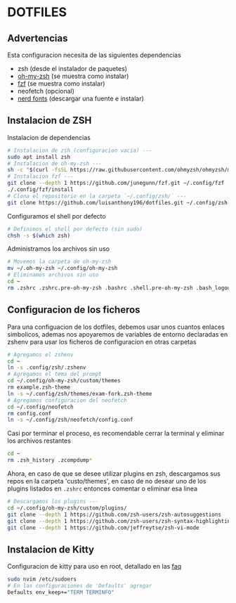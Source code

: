 # DOTFILES

## Advertencias

Esta configuracion necesita de las siguientes dependencias
- zsh (desde el instalador de paquetes)
- [oh-my-zsh](https://github.com/ohmyzsh/ohmyzsh) (se muestra como instalar)
- [fzf](https://github.com/junegunn/fzf) (se muestra como instalar)
- neofetch (opcional)
- [nerd fonts](https://www.nerdfonts.com/) (descargar una fuente e instalar)

## Instalacion de ZSH

Instalacion de dependencias
```bash
# Instalacion de zsh (configuracion vacia) ---
sudo apt install zsh
# Instalacion de oh-my-zsh ---
sh -c "$(curl -fsSL https://raw.githubusercontent.com/ohmyzsh/ohmyzsh/master/tools/install.sh)"
# Instalacion fzf ---
git clone --depth 1 https://github.com/junegunn/fzf.git ~/.config/fzf
./.config/fzf/install
# Clona el repositorio en la carpeta `~/.config/zsh/` ---
git clone https://github.com/luisanthony196/dotfiles.git ~/.config/zsh
```
Configuramos el shell por defecto

```bash
# Definimos el shell por defecto (sin sudo)
chsh -s $(which zsh)
```

Administramos los archivos sin uso

```bash
# Movemos la carpeta de oh-my-zsh
mv ~/.oh-my-zsh ~/.config/oh-my-zsh
# Eliminamos archivos sin uso
cd ~
rm .zshrc .zshrc.pre-oh-my-zsh .bashrc .shell.pre-oh-my-zsh .bash_logout .bash_history .profile .fzf.zsh .fzf.bash
```

## Configuracion de los ficheros

Para una configuacion de los dotfiles, debemos usar unos cuantos enlaces simbolicos, ademas nos apoyaremos de variables de entorno declaradas en zshenv para usar los ficheros de configuracion en otras carpetas

```bash
# Agregamos el zshenv
cd ~
ln -s .config/zsh/.zshenv
# Agregamos el tema del prompt
cd ~/.config/oh-my-zsh/custom/themes
rm example.zsh-theme
ln -s ~/.config/zsh/themes/exam-fork.zsh-theme
# Agregamos configuracion del neofetch
cd ~/.config/neofetch
rm config.conf
ln -s ~/.config/zsh/neofetch/config.conf
```

Casi por terminar el proceso, es recomendable cerrar la terminal y eliminar los archivos restantes

```bash
cd ~
rm .zsh_history .zcompdump*
```

Ahora, en caso de que se desee utilizar plugins en zsh, descargamos sus repos en la carpeta 'custo/themes', en caso de no desear uno de los plugins listados en `.zshrc` entonces comentar o eliminar esa linea

```bash
# Descargamos los plugins ---
cd ~/.config/oh-my-zsh/custom/plugins/
git clone --depth 1 https://github.com/zsh-users/zsh-autosuggestions
git clone --depth 1 https://github.com/zsh-users/zsh-syntax-highlighting.git
git clone --depth 1 https://github.com/jeffreytse/zsh-vi-mode
```

## Instalacion de Kitty

Configuracion de kitty para uso en root, detallado en las [faq](https://sw.kovidgoyal.net/kitty/faq/#keys-such-as-arrow-keys-backspace-delete-home-end-etc-do-not-work-when-using-su-or-sudo)

```bash
sudo nvim /etc/sudoers
# En las configuraciones de 'Defaults' agregar
Defaults env_keep+="TERM TERMINFO"
```

